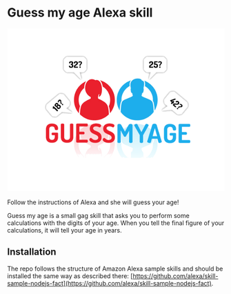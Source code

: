 # Guess my age Alexa skill

![Guess My Age logo](docs/guessMyAge.png)
  
Follow the instructions of Alexa and she will guess your age!

Guess my age is a small gag skill that asks you to perform some calculations with the digits of your age. When you tell the final figure of your calculations, it will tell your age in years.

## Installation

The repo follows the structure of Amazon Alexa sample skills and should be installed the same way as described there: [https://github.com/alexa/skill-sample-nodejs-fact](https://github.com/alexa/skill-sample-nodejs-fact).

